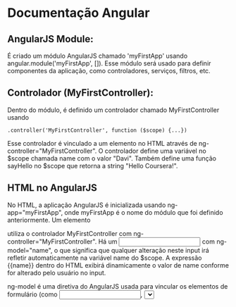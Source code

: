 # Documentação Angular

## AngularJS Module:
É criado um módulo AngularJS chamado 'myFirstApp' usando angular.module('myFirstApp', []). Esse módulo será usado para definir componentes da aplicação, como controladores, serviços, filtros, etc.

## Controlador (MyFirstController):
Dentro do módulo, é definido um controlador chamado MyFirstController usando 

` .controller('MyFirstController', function ($scope) {...}) `

Esse controlador é vinculado a um elemento no HTML através de ng-controller="MyFirstController".
O controlador define uma variável no $scope chamada name com o valor "Davi".
Também define uma função sayHello no $scope que retorna a string "Hello Coursera!".

## HTML no AngularJS

No HTML, a aplicação AngularJS é inicializada usando ng-app="myFirstApp", onde myFirstApp é o nome do módulo que foi definido anteriormente.
Um elemento <div> utiliza o controlador MyFirstController com ng-controller="MyFirstController".
Há um <input> com ng-model="name", o que significa que qualquer alteração neste input irá refletir automaticamente na variável name do $scope.
A expressão {{name}} dentro do HTML exibirá dinamicamente o valor de name conforme for alterado pelo usuário no input.

ng-model é uma diretiva do AngularJS usada para vincular os elementos de formulário (como <input>, <select>, <textarea>, etc.) a uma propriedade em um escopo AngularJS. Essa diretiva cria um vínculo bidirecional entre o valor do elemento de entrada no DOM e a propriedade no escopo do controlador.

Quando você usa ng-model="name" em um elemento <input>, por exemplo, você está dizendo ao AngularJS para criar uma variável chamada name no escopo do controlador (definido pelo ng-controller) e vincular essa variável ao valor do elemento <input>. Qualquer alteração feita no campo de entrada será refletida automaticamente na variável name do escopo do controlador e vice-versa.

Para exibir o resultado da função sayHello (ou seja, a string "Hello Coursera!"), você precisa invocar essa função dentro das expressões {{}}.

` {{sayHello()}} `

